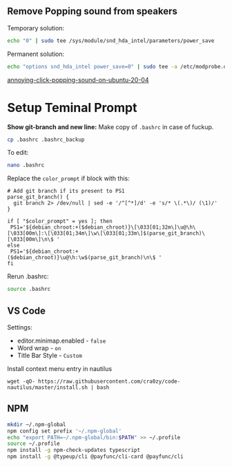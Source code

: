 ## Remove Popping sound from speakers

Temporary solution:
``` bash
echo "0" | sudo tee /sys/module/snd_hda_intel/parameters/power_save
```

Permanent solution:
``` bash
echo "options snd_hda_intel power_save=0" | sudo tee -a /etc/modprobe.d/audio_disable_powersave.conf
```

[annoying-click-popping-sound-on-ubuntu-20-04](https://askubuntu.com/questions/1230833/annoying-click-popping-sound-on-ubuntu-20-04)

# Setup Teminal Prompt 
**Show git-branch and new line:**
Make copy of `.bashrc` in case of fuckup.
``` bash
cp .bashrc .bashrc_backup
```

To edit:
``` bash
nano .bashrc
```

Replace the `color_prompt` if block with this: 
``` shell
# Add git branch if its present to PS1
parse_git_branch() {
  git branch 2> /dev/null | sed -e '/^[^*]/d' -e 's/* \(.*\)/ (\1)/'
}

if [ "$color_prompt" = yes ]; then
 PS1='${debian_chroot:+($debian_chroot)}\[\033[01;32m\]\u@\h\[\033[00m\]:\[\033[01;34m\]\w\[\033[01;33m\]$(parse_git_branch)\[\033[00m\]\n\$ '
else
 PS1='${debian_chroot:+($debian_chroot)}\u@\h:\w$(parse_git_branch)\n\$ '
fi
```

Rerun .bashrc:
``` bash
source .bashrc
```


## VS Code

Settings:
- editor.minimap.enabled - `false`
- Word wrap - `on`
- Title Bar Style - `Custom`

Install context menu entry in nautilus
```
wget -qO- https://raw.githubusercontent.com/cra0zy/code-nautilus/master/install.sh | bash
```

## NPM
``` bash
mkdir ~/.npm-global
npm config set prefix '~/.npm-global'
echo "export PATH=~/.npm-global/bin:$PATH" >> ~/.profile
source ~/.profile
npm install -g npm-check-updates typescript
npm install -g @typeup/cli @payfunc/cli-card @payfunc/cli
```